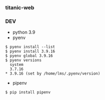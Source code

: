 ### titanic-web

### DEV
- python 3.9
- pyenv
```
$ pyenv install --list
$ pyenv install 3.9.16
$ pyenv global 3.9.16
$ pyenv versions
  system
  3.7.16
* 3.9.16 (set by /home/lms/.pyenv/version)
```
- pipenv
```
$ pip install pipenv
```
